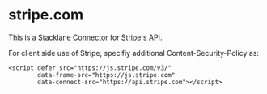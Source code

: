 # stripe.com

This is a [Stacklane Connector](https://stacklane.com/docs/scripting/connectors) for [Stripe's API](https://stripe.com/docs/api).

For client side use of Stripe, specifiy additional Content-Security-Policy as:

```
<script defer src="https://js.stripe.com/v3/"
        data-frame-src="https://js.stripe.com"
        data-connect-src="https://api.stripe.com"></script>
```        
